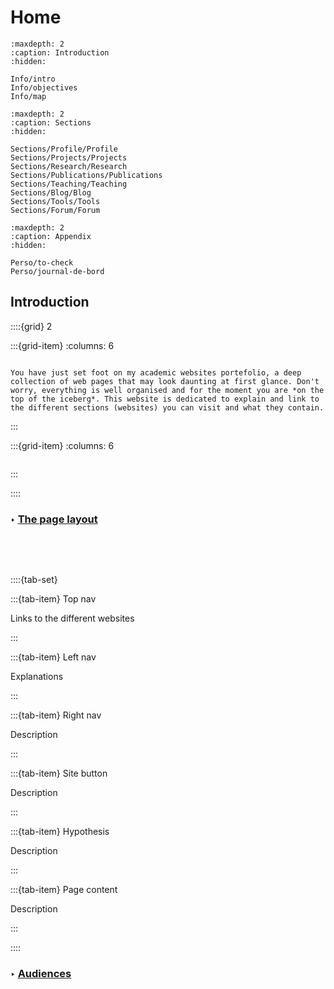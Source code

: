 # Home

```{toctree}
:maxdepth: 2
:caption: Introduction
:hidden:

Info/intro
Info/objectives
Info/map
```

```{toctree}
:maxdepth: 2
:caption: Sections
:hidden:

Sections/Profile/Profile
Sections/Projects/Projects
Sections/Research/Research
Sections/Publications/Publications
Sections/Teaching/Teaching
Sections/Blog/Blog
Sections/Tools/Tools
Sections/Forum/Forum

```

```{toctree}
:maxdepth: 2
:caption: Appendix
:hidden:

Perso/to-check
Perso/journal-de-bord

```

## Introduction

::::{grid} 2

:::{grid-item}
:columns: 6

```{epigraph} 

You have just set foot on my academic websites portefolio, a deep collection of web pages that may look daunting at first glance. Don't worry, everything is well organised and for the moment you are *on the top of the iceberg*. This website is dedicated to explain and link to the different sections (websites) you can visit and what they contain.

```
:::

:::{grid-item}
:columns: 6

```{image} Docs/Iceberg.png

```

:::

::::

### <strong> &#x2023; <u> The page layout </u></strong>  

```{image} Docs/Page_layout_index.png

```

<br>
<br>

::::{tab-set} 

:::{tab-item} Top nav

Links to the different websites

:::

:::{tab-item} Left nav

Explanations

:::

:::{tab-item} Right nav

Description


:::

:::{tab-item} Site button

Description

:::


:::{tab-item} Hypothesis 

Description


:::

:::{tab-item} Page content

Description


:::

::::


### <strong> &#x2023; <u>  Audiences </u></strong>





